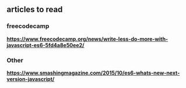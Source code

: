 ## articles to read

### freecodecamp

**https://www.freecodecamp.org/news/write-less-do-more-with-javascript-es6-5fd4a8e50ee2/**

### Other

**https://www.smashingmagazine.com/2015/10/es6-whats-new-next-version-javascript/**
